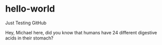 # hello-world
Just Testing GitHub

Hey, Michael here, did you know that humans have 24 different digestive acids in their stomach? 
